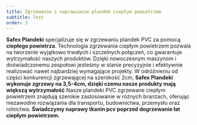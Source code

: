 ```yaml
---
title: Zgrzewanie i naprawianie plandek ciepłym powietrzem
subtitle: Test
order: 3
---
```


**Safex Plandeki** specjalizuje się w zgrzewaniu plandek PVC za pomocą
**ciepłego powietrza**. Technologia zgrzewania ciepłym powietrzem pozwala na
tworzenie wyjątkowo trwałych i szczelnych połączeń, co gwarantuje wytrzymałość
naszych produktów. Dzięki nowoczesnym maszynom i doświadczonemu zespołowi
jesteśmy w stanie precyzyjnie i efektywnie realizować nawet najbardziej
wymagające projekty. W odróżnieniu od części konkurencji zgrzewającej na
szerokość 2cm, **Safex Plandeki wykonuje zgrzewy na 3,5-4cm, dzięki czemu nasze
produkty mają większą wytrzymałość** Nasze plandeki PVC zgrzewane ciepłym
powietrzem znajdują szerokie zastosowanie w różnych branżach, oferując
niezawodne rozwiązania dla transportu, budownictwa, przemysłu oraz rolnictwa.
**Świadczymy naprawy tkanin pcv poprzed dogrzewanie łat ciepłym powietrzem.**
